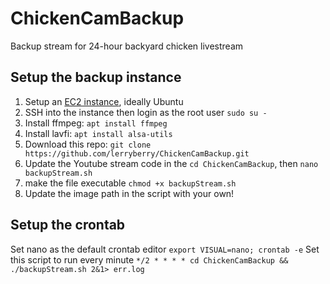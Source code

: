 # ChickenCamBackup
Backup stream for 24-hour backyard chicken livestream

## Setup the backup instance
1. Setup an [EC2 instance](https://aws.amazon.com/ec2/instance-types/), ideally Ubuntu
1. SSH into the instance then login as the root user `sudo su -`
2. Install ffmpeg: `apt install ffmpeg`
3. Install lavfi: `apt install alsa-utils`
4. Download this repo: `git clone https://github.com/lerryberry/ChickenCamBackup.git`
5. Update the Youtube stream code in the `cd ChickenCamBackup`, then `nano backupStream.sh`
6. make the file executable  `chmod +x backupStream.sh`
7. Update the image path in the script with your own!

## Setup the crontab
Set nano as the default crontab editor `export VISUAL=nano; crontab -e`
Set this script to run every minute `*/2 * * * * cd ChickenCamBackup && ./backupStream.sh 2&1> err.log`
